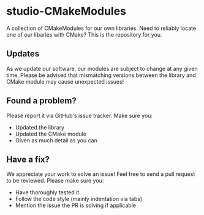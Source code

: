 # studio-CMakeModules
A collection of CMakeModules for our own libraries.  Need to reliably locate one of our libaries with CMake?  This is the repository for you.

## Updates
As we update our software, our modules are subject to change at any given time.  Please be advised that mismatching versions between the library and CMake module may cause unexpected issues!

## Found a problem?
Please report it via GitHub's issue tracker.  Make sure you:
- Updated the library
- Updated the CMake module
- Given as much detail as you can

## Have a fix?
We appreciate your work to solve an issue!  Feel free to send a pull request to be reviewed.  Please make sure you:
- Have thoroughly tested it
- Follow the code style (mainly indentation via tabs)
- Mention the issue the PR is solving if applicable
